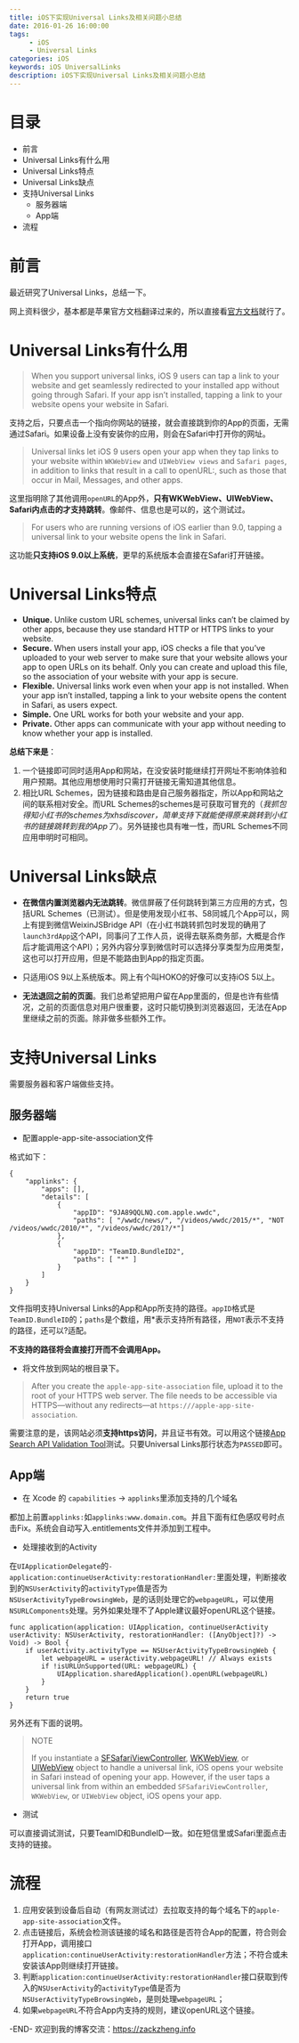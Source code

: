 ```yaml
---
title: iOS下实现Universal Links及相关问题小总结
date: 2016-01-26 16:00:00
tags: 
     - iOS
     - Universal Links
categories: iOS
keywords: iOS UniversalLinks
description: iOS下实现Universal Links及相关问题小总结
---
```


# 目录

- 前言
- Universal Links有什么用
- Universal Links特点
- Universal Links缺点
- 支持Universal Links
    - 服务器端
    - App端
- 流程

# 前言

最近研究了Universal Links，总结一下。

网上资料很少，基本都是苹果官方文档翻译过来的，所以直接看[官方文档](https://developer.apple.com/library/prerelease/ios/documentation/General/Conceptual/AppSearch/UniversalLinks.html)就行了。

# Universal Links有什么用

> When you support universal links, iOS 9 users can tap a link to your website and get seamlessly redirected to your installed app without going through Safari. If your app isn’t installed, tapping a link to your website opens your website in Safari.

支持之后，只要点击一个指向你网站的链接，就会直接跳到你的App的页面，无需通过Safari。如果设备上没有安装你的应用，则会在Safari中打开你的网址。

> Universal links let iOS 9 users open your app when they tap links to your website within `WKWebView` and `UIWebView views` and `Safari pages`, in addition to links that result in a call to openURL:, such as those that occur in Mail, Messages, and other apps.

这里指明除了其他调用`openURL`的App外，**只有WKWebView、UIWebView、Safari内点击的才支持跳转**。像邮件、信息也是可以的，这个测试过。

> For users who are running versions of iOS earlier than 9.0, tapping a universal link to your website opens the link in Safari.

这功能**只支持iOS 9.0以上系统**，更早的系统版本会直接在Safari打开链接。

# Universal Links特点

- **Unique.** Unlike custom URL schemes, universal links can’t be claimed by other apps, because they use standard HTTP or HTTPS links to your website.
- **Secure.** When users install your app, iOS checks a file that you’ve uploaded to your web server to make sure that your website allows your app to open URLs on its behalf. Only you can create and upload this file, so the association of your website with your app is secure.
- **Flexible.** Universal links work even when your app is not installed. When your app isn’t installed, tapping a link to your website opens the content in Safari, as users expect.
- **Simple.** One URL works for both your website and your app.
- **Private.** Other apps can communicate with your app without needing to know whether your app is installed.

**总结下来是**：

1. 一个链接即可同时适用App和网站，在没安装时能继续打开网址不影响体验和用户预期。其他应用想使用时只需打开链接无需知道其他信息。
2. 相比URL Schemes，因为链接和路由是自己服务器指定，所以App和网站之间的联系相对安全。而URL Schemes的schemes是可获取可冒充的（*我抓包得知小红书的schemes为xhsdiscover，简单支持下就能使得原来跳转到小红书的链接跳转到我的App了*）。另外链接也具有唯一性，而URL Schemes不同应用申明时可相同。

# Universal Links缺点

- **在微信内置浏览器内无法跳转**。微信屏蔽了任何跳转到第三方应用的方式，包括URL Schemes（已测试）。但是使用发现小红书、58同城几个App可以，网上有提到微信WeixinJSBridge API（在小红书跳转抓包时发现的确用了`launch3rdApp`这个API，同事问了工作人员，说得去联系商务部，大概是合作后才能调用这个API）；另外内容分享到微信时可以选择分享类型为应用类型，这也可以打开应用，但是不能路由到App的指定页面。

- 只适用iOS 9以上系统版本。网上有个叫HOKO的好像可以支持iOS 5以上。

- **无法退回之前的页面**。我们总希望把用户留在App里面的，但是也许有些情况，之前的页面信息对用户很重要，这时只能切换到浏览器返回，无法在App里继续之前的页面。除非做多些额外工作。

  

# 支持Universal Links

需要服务器和客户端做些支持。

## 服务器端

- 配置apple-app-site-association文件

格式如下：

```
{
    "applinks": {
        "apps": [],
        "details": [
            {
                "appID": "9JA89QQLNQ.com.apple.wwdc",
                "paths": [ "/wwdc/news/", "/videos/wwdc/2015/*", "NOT /videos/wwdc/2010/*", "/videos/wwdc/201?/*"]
            },
            {
                "appID": "TeamID.BundleID2",
                "paths": [ "*" ]
            }
        ]
    }
}
```

文件指明支持Universal Links的App和App所支持的路径。`appID`格式是`TeamID.BundleID`的；`paths`是个数组，用*表示支持所有路径，用`NOT`表示不支持的路径，还可以?适配。

**不支持的路径将会直接打开而不会调用App。**

- 将文件放到网站的根目录下。

> After you create the `apple-app-site-association` file, upload it to the root of your HTTPS web server. The file needs to be accessible via HTTPS—without any redirects—at `https:///apple-app-site-association`. 

需要注意的是，该网站必须**支持https访问**，并且证书有效。可以用这个链接[App Search API Validation Tool](https://search.developer.apple.com/appsearch-validation-tool/)测试。只要Universal Links那行状态为`PASSED`即可。

## App端

- 在 Xcode 的 `capabilities` -> `applinks`里添加支持的几个域名

都加上前置`applinks:`如`applinks:www.domain.com`。并且下面有红色感叹号时点击Fix。系统会自动写入.entitlements文件并添加到工程中。

- 处理接收到的Activity

在`UIApplicationDelegate`的`- application:continueUserActivity:restorationHandler:`里面处理，判断接收到的`NSUserActivity`的`activityType`值是否为`NSUserActivityTypeBrowsingWeb`，是的话则处理它的`webpageURL`，可以使用`NSURLComponents`处理。另外如果处理不了Apple建议最好openURL这个链接。

```
func application(application: UIApplication, continueUserActivity userActivity: NSUserActivity, restorationHandler: ([AnyObject]?) -> Void) -> Bool {
    if userActivity.activityType == NSUserActivityTypeBrowsingWeb {
        let webpageURL = userActivity.webpageURL! // Always exists
        if !isURLUnSupported(URL: webpageURL) {
            UIApplication.sharedApplication().openURL(webpageURL)
        }
    }
    return true
}
```

另外还有下面的说明。

> NOTE
>
> If you instantiate a [SFSafariViewController](https://developer.apple.com/library/prerelease/ios/documentation/SafariServices/Reference/SFSafariViewController_Ref/index.html#//apple_ref/doc/uid/TP40016220-CH1), [WKWebView](https://developer.apple.com/library/prerelease/ios/documentation/WebKit/Reference/WKWebView_Ref/index.html#//apple_ref/doc/uid/TP40014624-CH1), or [UIWebView](https://developer.apple.com/library/prerelease/ios/documentation/UIKit/Reference/UIWebView_Class/index.html#//apple_ref/doc/uid/TP40006950-CH3) object to handle a universal link, iOS opens your website in Safari instead of opening your app. However, if the user taps a universal link from within an embedded `SFSafariViewController`, `WKWebView`, or `UIWebView` object, iOS opens your app.

- 测试

可以直接调试测试，只要TeamID和BundleID一致。如在短信里或Safari里面点击支持的链接。

# 流程

1. 应用安装到设备后自动（有网友测试过）去拉取支持的每个域名下的`apple-app-site-association`文件。
2. 点击链接后，系统会检测该链接的域名和路径是否符合App的配置，符合则会打开App，调用接口`application:continueUserActivity:restorationHandler`方法；不符合或未安装该App则继续打开链接。
3. 判断`application:continueUserActivity:restorationHandler`接口获取到传入的`NSUserActivity`的`activityType`值是否为`NSUserActivityTypeBrowsingWeb`，是则处理`webpageURL`；
4. 如果`webpageURL`不符合App内支持的规则，建议openURL这个链接。



-END-
欢迎到我的博客交流：https://zackzheng.info